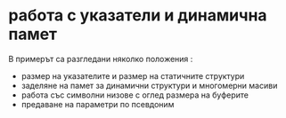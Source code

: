 работа с указатели и динамична памет
==========

В примерът са разгледани няколко положения : 

* размер на указателите и размер на статичните структури
* заделяне на памет за динамични структури и многомерни масиви
* работа със символни низове с оглед размера на буферите
* предаване на параметри по псевдоним



